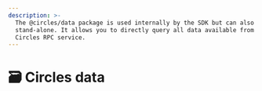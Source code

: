 ```yaml
---
description: >-
  The @circles/data package is used internally by the SDK but can also be used
  stand-alone. It allows you to directly query all data available from the
  Circles RPC service.
---
```


# 🗃️ Circles data

